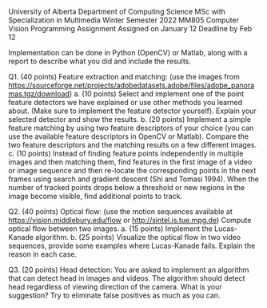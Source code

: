 University of Alberta
Department of Computing Science
MSc with Specialization in Multimedia
Winter Semester 2022
MM805 Computer Vision
Programming Assignment
Assigned on January 12
Deadline by Feb 12

Implementation can be done in Python (OpenCV) or Matlab, along with a report to describe what you did and include the results. 

Q1. (40 points) Feature extraction and matching: (use the images from https://sourceforge.net/projects/adobedatasets.adobe/files/adobe_panoramas.tgz/download)
    a. (10 points) Select and implement one of the point feature detectors we have explained or use other methods you learned about. (Make sure to implement the feature detector yourself). Explain your selected detector and show the results. 
    b. (20 points) Implement a simple feature matching by using two feature descriptors of your choice (you can use the available feature descriptors in OpenCV or Matlab). Compare the two feature descriptors and the matching results on a few different images.
    c. (10 points) Instead of finding feature points independently in multiple images and then matching them, find features in the first image of a video or image sequence and then re-locate the corresponding points in the next frames using search and gradient descent (Shi and Tomasi 1994). When the number of tracked points drops below a threshold or new regions in the image become visible, find additional points to track.

Q2. (40 points) Optical flow: (use the motion sequences available at https://vision.middlebury.edu/flow or http://sintel.is.tue.mpg.de)
Compute optical flow between two images.
    a. (15 points) Implement the Lucas-Kanade algorithm.
    b. (25 points) Visualize the optical flow in two video sequences, provide some examples where Lucas-Kanade fails. Explain the reason in each case.

Q3. (20 points) Head detection: 
You are asked to implement an algorithm that can detect head in images and videos. The algorithm should detect head regardless of viewing direction of the camera. What is your suggestion? Try to eliminate false positives as much as you can.